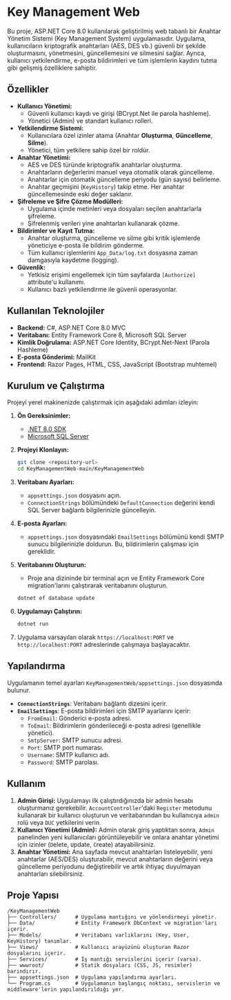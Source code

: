 # Key Management Web

Bu proje, ASP.NET Core 8.0 kullanılarak geliştirilmiş web tabanlı bir Anahtar Yönetim Sistemi (Key Management System) uygulamasıdır. Uygulama, kullanıcıların kriptografik anahtarları (AES, DES vb.) güvenli bir şekilde oluşturmasını, yönetmesini, güncellemesini ve silmesini sağlar. Ayrıca, kullanıcı yetkilendirme, e-posta bildirimleri ve tüm işlemlerin kaydını tutma gibi gelişmiş özelliklere sahiptir.

## Özellikler

- **Kullanıcı Yönetimi:**
  - Güvenli kullanıcı kaydı ve girişi (BCrypt.Net ile parola hashleme).
  - Yönetici (Admin) ve standart kullanıcı rolleri.
- **Yetkilendirme Sistemi:**
  - Kullanıcılara özel izinler atama (Anahtar **Oluşturma**, **Güncelleme**, **Silme**).
  - Yönetici, tüm yetkilere sahip özel bir roldür.
- **Anahtar Yönetimi:**
  - AES ve DES türünde kriptografik anahtarlar oluşturma.
  - Anahtarların değerlerini manuel veya otomatik olarak güncelleme.
  - Anahtarlar için otomatik güncelleme periyodu (gün sayısı) belirleme.
  - Anahtar geçmişini (`KeyHistory`) takip etme. Her anahtar güncellemesinde eski değer saklanır.
- **Şifreleme ve Şifre Çözme Modülleri:**
  - Uygulama içinde metinleri veya dosyaları seçilen anahtarlarla şifreleme.
  - Şifrelenmiş verileri yine anahtarları kullanarak çözme.
- **Bildirimler ve Kayıt Tutma:**
  - Anahtar oluşturma, güncelleme ve silme gibi kritik işlemlerde yöneticiye e-posta ile bildirim gönderme.
  - Tüm kullanıcı işlemlerini `App_Data/log.txt` dosyasına zaman damgasıyla kaydetme (logging).
- **Güvenlik:**
  - Yetkisiz erişimi engellemek için tüm sayfalarda `[Authorize]` attribute'u kullanımı.
  - Kullanıcı bazlı yetkilendirme ile güvenli operasyonlar.

## Kullanılan Teknolojiler

- **Backend:** C#, ASP.NET Core 8.0 MVC
- **Veritabanı:** Entity Framework Core 8, Microsoft SQL Server
- **Kimlik Doğrulama:** ASP.NET Core Identity, BCrypt.Net-Next (Parola Hashleme)
- **E-posta Gönderimi:** MailKit
- **Frontend:** Razor Pages, HTML, CSS, JavaScript (Bootstrap muhtemel)

## Kurulum ve Çalıştırma

Projeyi yerel makinenizde çalıştırmak için aşağıdaki adımları izleyin:

1.  **Ön Gereksinimler:**
    - [.NET 8.0 SDK](https://dotnet.microsoft.com/download/dotnet/8.0)
    - [Microsoft SQL Server](https://www.microsoft.com/tr-tr/sql-server/sql-server-downloads)

2.  **Projeyi Klonlayın:**
    ```bash
    git clone <repository-url>
    cd KeyManagementWeb-main/KeyManagementWeb
    ```

3.  **Veritabanı Ayarları:**
    - `appsettings.json` dosyasını açın.
    - `ConnectionStrings` bölümündeki `DefaultConnection` değerini kendi SQL Server bağlantı bilgilerinizle güncelleyin.

4.  **E-posta Ayarları:**
    - `appsettings.json` dosyasındaki `EmailSettings` bölümünü kendi SMTP sunucu bilgilerinizle doldurun. Bu, bildirimlerin çalışması için gereklidir.

5.  **Veritabanını Oluşturun:**
    - Proje ana dizininde bir terminal açın ve Entity Framework Core migration'larını çalıştırarak veritabanını oluşturun.
    ```bash
    dotnet ef database update
    ```

6.  **Uygulamayı Çalıştırın:**
    ```bash
    dotnet run
    ```

7.  Uygulama varsayılan olarak `https://localhost:PORT` ve `http://localhost:PORT` adreslerinde çalışmaya başlayacaktır.

## Yapılandırma

Uygulamanın temel ayarları `KeyManagementWeb/appsettings.json` dosyasında bulunur.

- **`ConnectionStrings`**: Veritabanı bağlantı dizesini içerir.
- **`EmailSettings`**: E-posta bildirimleri için SMTP ayarlarını içerir:
  - `FromEmail`: Gönderici e-posta adresi.
  - `ToEmail`: Bildirimlerin gönderileceği e-posta adresi (genellikle yönetici).
  - `SmtpServer`: SMTP sunucu adresi.
  - `Port`: SMTP port numarası.
  - `Username`: SMTP kullanıcı adı.
  - `Password`: SMTP parolası.

## Kullanım

1.  **Admin Girişi:** Uygulamayı ilk çalıştırdığınızda bir admin hesabı oluşturmanız gerekebilir. `AccountController`'daki `Register` metodunu kullanarak bir kullanıcı oluşturun ve veritabanından bu kullanıcıya `admin` rolü veya `DUC` yetkilerini verin.
2.  **Kullanıcı Yönetimi (Admin):** Admin olarak giriş yaptıktan sonra, `Admin` panelinden yeni kullanıcıları görüntüleyebilir ve onlara anahtar yönetimi için izinler (`D`elete, `U`pdate, `C`reate) atayabilirsiniz.
3.  **Anahtar Yönetimi:** Ana sayfada mevcut anahtarları listeleyebilir, yeni anahtarlar (AES/DES) oluşturabilir, mevcut anahtarların değerini veya güncelleme periyodunu değiştirebilir ve artık ihtiyaç duyulmayan anahtarları silebilirsiniz.

## Proje Yapısı

```
/KeyManagementWeb
├── Controllers/      # Uygulama mantığını ve yönlendirmeyi yönetir.
├── Data/             # Entity Framework DbContext ve migration'ları içerir.
├── Models/           # Veritabanı varlıklarını (Key, User, KeyHistory) tanımlar.
├── Views/            # Kullanıcı arayüzünü oluşturan Razor dosyalarını içerir.
├── Services/         # İş mantığı servislerini içerir (varsa).
├── wwwroot/          # Statik dosyaları (CSS, JS, resimler) barındırır.
├── appsettings.json  # Uygulama yapılandırma ayarları.
└── Program.cs        # Uygulamanın başlangıç noktası, servislerin ve middleware'lerin yapılandırıldığı yer.
